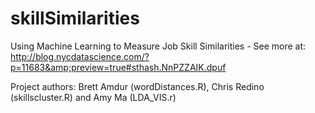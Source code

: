 # skillSimilarities
Using Machine Learning to Measure Job Skill Similarities - See more at: http://blog.nycdatascience.com/?p=11683&amp;preview=true#sthash.NnPZZAIK.dpuf

Project authors: Brett Amdur (wordDistances.R), Chris Redino (skillscluster.R) and Amy Ma (LDA_VIS.r) 
